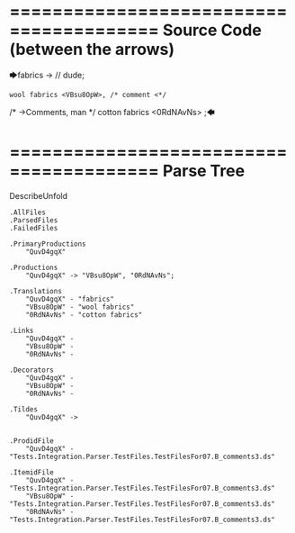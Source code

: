 ========================================
Source Code (between the arrows)
========================================

🡆fabrics <QuvD4gqX> ->        // dude;

    wool fabrics <VBsu8OpW>, /* comment <*/
/* ->Comments, man */     cotton fabrics <0RdNAvNs> ;🡄

========================================
Parse Tree
========================================
DescribeUnfold

    .AllFiles
    .ParsedFiles
    .FailedFiles

    .PrimaryProductions
        "QuvD4gqX" 

    .Productions
        "QuvD4gqX" -> "VBsu8OpW", "0RdNAvNs";

    .Translations
        "QuvD4gqX" - "fabrics"
        "VBsu8OpW" - "wool fabrics"
        "0RdNAvNs" - "cotton fabrics"

    .Links
        "QuvD4gqX" - 
        "VBsu8OpW" - 
        "0RdNAvNs" - 

    .Decorators
        "QuvD4gqX" - 
        "VBsu8OpW" - 
        "0RdNAvNs" - 

    .Tildes
        "QuvD4gqX" -> 


    .ProdidFile
        "QuvD4gqX" - "Tests.Integration.Parser.TestFiles.TestFilesFor07.B_comments3.ds"

    .ItemidFile
        "QuvD4gqX" - "Tests.Integration.Parser.TestFiles.TestFilesFor07.B_comments3.ds"
        "VBsu8OpW" - "Tests.Integration.Parser.TestFiles.TestFilesFor07.B_comments3.ds"
        "0RdNAvNs" - "Tests.Integration.Parser.TestFiles.TestFilesFor07.B_comments3.ds"

